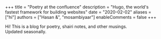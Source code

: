 +++
title = "Poetry at the confluence"
description = "Hugo, the world's fastest framework for building websites"
date = "2020-02-02"
aliases = ["hi"]
authors = ["Hasan &", "mosambiyaar"]
enableComments = false
+++

Hi! This is a blog for poetry, shairi notes, and other musings. \
Updated seasonally.
